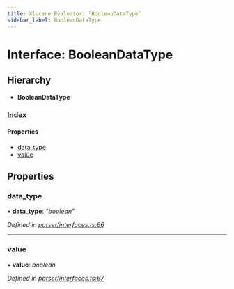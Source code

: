 ```yaml
---
title: Xlucene Evaluator: `BooleanDataType`
sidebar_label: BooleanDataType
---
```


# Interface: BooleanDataType

## Hierarchy

* **BooleanDataType**

### Index

#### Properties

* [data_type](booleandatatype.md#data_type)
* [value](booleandatatype.md#value)

## Properties

###  data_type

• **data_type**: *"boolean"*

*Defined in [parser/interfaces.ts:66](https://github.com/terascope/teraslice/blob/6aab1cd2/packages/xlucene-evaluator/src/parser/interfaces.ts#L66)*

___

###  value

• **value**: *boolean*

*Defined in [parser/interfaces.ts:67](https://github.com/terascope/teraslice/blob/6aab1cd2/packages/xlucene-evaluator/src/parser/interfaces.ts#L67)*
